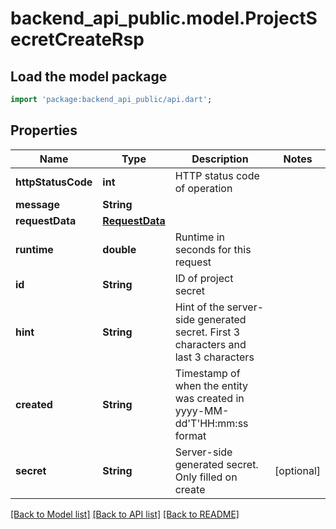 # backend_api_public.model.ProjectSecretCreateRsp

## Load the model package
```dart
import 'package:backend_api_public/api.dart';
```

## Properties
Name | Type | Description | Notes
------------ | ------------- | ------------- | -------------
**httpStatusCode** | **int** | HTTP status code of operation | 
**message** | **String** |  | 
**requestData** | [**RequestData**](RequestData.md) |  | 
**runtime** | **double** | Runtime in seconds for this request | 
**id** | **String** | ID of project secret | 
**hint** | **String** | Hint of the server-side generated secret. First 3 characters and last 3 characters | 
**created** | **String** | Timestamp of when the entity was created in yyyy-MM-dd'T'HH:mm:ss format | 
**secret** | **String** | Server-side generated secret. Only filled on create | [optional] 

[[Back to Model list]](../README.md#documentation-for-models) [[Back to API list]](../README.md#documentation-for-api-endpoints) [[Back to README]](../README.md)


